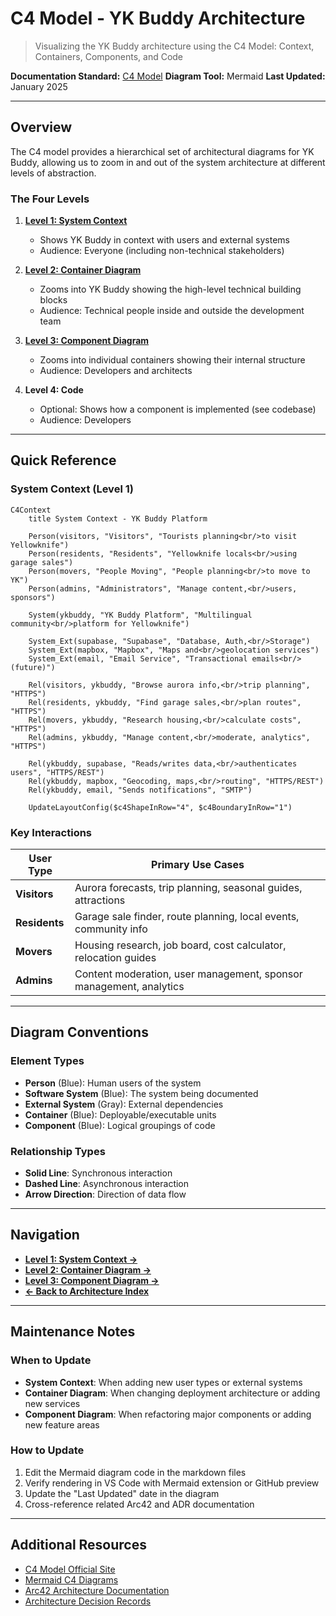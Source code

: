 # C4 Model - YK Buddy Architecture

> Visualizing the YK Buddy architecture using the C4 Model: Context, Containers, Components, and Code

**Documentation Standard:** [C4 Model](https://c4model.com/)
**Diagram Tool:** Mermaid
**Last Updated:** January 2025

---

## Overview

The C4 model provides a hierarchical set of architectural diagrams for YK Buddy, allowing us to zoom in and out of the system architecture at different levels of abstraction.

### The Four Levels

1. **[Level 1: System Context](./01-system-context.md)**
   - Shows YK Buddy in context with users and external systems
   - Audience: Everyone (including non-technical stakeholders)

2. **[Level 2: Container Diagram](./02-container-diagram.md)**
   - Zooms into YK Buddy showing the high-level technical building blocks
   - Audience: Technical people inside and outside the development team

3. **[Level 3: Component Diagram](./03-component-diagram.md)**
   - Zooms into individual containers showing their internal structure
   - Audience: Developers and architects

4. **Level 4: Code**
   - Optional: Shows how a component is implemented (see codebase)
   - Audience: Developers

---

## Quick Reference

### System Context (Level 1)

```mermaid
C4Context
    title System Context - YK Buddy Platform

    Person(visitors, "Visitors", "Tourists planning<br/>to visit Yellowknife")
    Person(residents, "Residents", "Yellowknife locals<br/>using garage sales")
    Person(movers, "People Moving", "People planning<br/>to move to YK")
    Person(admins, "Administrators", "Manage content,<br/>users, sponsors")

    System(ykbuddy, "YK Buddy Platform", "Multilingual community<br/>platform for Yellowknife")

    System_Ext(supabase, "Supabase", "Database, Auth,<br/>Storage")
    System_Ext(mapbox, "Mapbox", "Maps and<br/>geolocation services")
    System_Ext(email, "Email Service", "Transactional emails<br/>(future)")

    Rel(visitors, ykbuddy, "Browse aurora info,<br/>trip planning", "HTTPS")
    Rel(residents, ykbuddy, "Find garage sales,<br/>plan routes", "HTTPS")
    Rel(movers, ykbuddy, "Research housing,<br/>calculate costs", "HTTPS")
    Rel(admins, ykbuddy, "Manage content,<br/>moderate, analytics", "HTTPS")

    Rel(ykbuddy, supabase, "Reads/writes data,<br/>authenticates users", "HTTPS/REST")
    Rel(ykbuddy, mapbox, "Geocoding, maps,<br/>routing", "HTTPS/REST")
    Rel(ykbuddy, email, "Sends notifications", "SMTP")

    UpdateLayoutConfig($c4ShapeInRow="4", $c4BoundaryInRow="1")
```

### Key Interactions

| User Type | Primary Use Cases |
|-----------|------------------|
| **Visitors** | Aurora forecasts, trip planning, seasonal guides, attractions |
| **Residents** | Garage sale finder, route planning, local events, community info |
| **Movers** | Housing research, job board, cost calculator, relocation guides |
| **Admins** | Content moderation, user management, sponsor management, analytics |

---

## Diagram Conventions

### Element Types

- **Person** (Blue): Human users of the system
- **Software System** (Blue): The system being documented
- **External System** (Gray): External dependencies
- **Container** (Blue): Deployable/executable units
- **Component** (Blue): Logical groupings of code

### Relationship Types

- **Solid Line**: Synchronous interaction
- **Dashed Line**: Asynchronous interaction
- **Arrow Direction**: Direction of data flow

---

## Navigation

- **[Level 1: System Context →](./01-system-context.md)**
- **[Level 2: Container Diagram →](./02-container-diagram.md)**
- **[Level 3: Component Diagram →](./03-component-diagram.md)**
- **[← Back to Architecture Index](../README.md)**

---

## Maintenance Notes

### When to Update

- **System Context**: When adding new user types or external systems
- **Container Diagram**: When changing deployment architecture or adding new services
- **Component Diagram**: When refactoring major components or adding new feature areas

### How to Update

1. Edit the Mermaid diagram code in the markdown files
2. Verify rendering in VS Code with Mermaid extension or GitHub preview
3. Update the "Last Updated" date in the diagram
4. Cross-reference related Arc42 and ADR documentation

---

## Additional Resources

- [C4 Model Official Site](https://c4model.com/)
- [Mermaid C4 Diagrams](https://mermaid.js.org/syntax/c4.html)
- [Arc42 Architecture Documentation](../arc42/README.md)
- [Architecture Decision Records](../adr/README.md)
